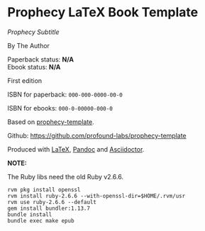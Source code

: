 Prophecy LaTeX Book Template
==============

*Prophecy Subtitle*

By The Author

Paperback status: **N/A**  
Ebook status: **N/A**

First edition

ISBN for paperback: `000-000-0000-00-0`

ISBN for ebooks: `000-0-00000-000-0`

Based on [prophecy-template].

Github: <https://github.com/profound-labs/prophecy-template>

Produced with [LaTeX], [Pandoc] and [Asciidoctor].

[prophecy-template]: https://github.com/profound-labs/prophecy-template

[LaTeX]: http://latex-project.org/

[Pandoc]: http://pandoc.org/

[Asciidoctor]: http://asciidoctor.org/

**NOTE:**

The Ruby libs need the old Ruby v2.6.6.

``` shell
rvm pkg install openssl
rvm install ruby-2.6.6 --with-openssl-dir=$HOME/.rvm/usr
rvm use ruby-2.6.6 --default
gem install bundler:1.13.7
bundle install
bundle exec make epub
```
